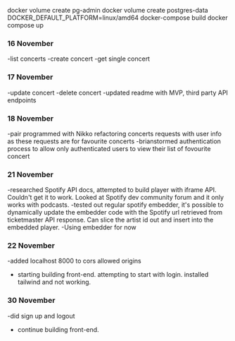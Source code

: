 docker volume create pg-admin
docker volume create postgres-data
DOCKER_DEFAULT_PLATFORM=linux/amd64 docker-compose build
docker compose up

### 16 November
-list concerts
-create concert
-get single concert

### 17 November
-update concert
-delete concert
-updated readme with MVP, third party API endpoints

### 18 November
-pair programmed with Nikko refactoring concerts requests with user info as these requests are for favourite concerts
-brianstormed authentication process to allow only authenticated users to view their list of fovourite concert

### 21 November
-researched Spotify API docs, attempted to build player with iframe API. Couldn't get it to work. Looked at Spotify dev community forum and it only works with podcasts.
-tested out regular spotify embedder, it's possible to dynamically update the embedder code with the Spotify url retrieved from ticketmaster API response. Can slice the artist id out and insert into the embedded player.
-Using embedder for now

### 22 November
-added localhost 8000 to cors allowed origins
- starting building front-end. attempting to start with login. installed tailwind and not working.

### 30 November
-did sign up and logout
- continue building front-end.
